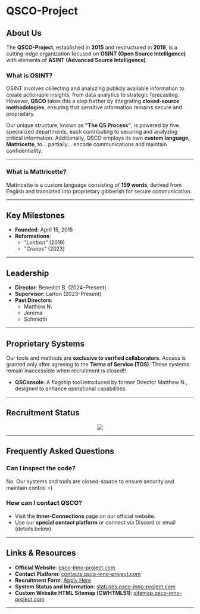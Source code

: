 # **QSCO-Project**

## **About Us**
The **QSCO-Project**, established in **2015** and restructured in **2019**, is a cutting-edge organization focused on **OSINT (Open Source Intelligence)** with elements of **ASINT (Advanced Source Intelligence)**.

### **What is OSINT?**
OSINT involves collecting and analyzing publicly available information to create actionable insights, from data analytics to strategic forecasting. However, **QSCO** takes this a step further by integrating **closed-source methodologies**, ensuring that sensitive information remains secure and proprietary.

Our unique structure, known as **"The QS Process"**, is powered by five specialized departments, each contributing to securing and analyzing critical information. Additionally, QSCO employs its own **custom language, Mattricette**, to... partially... encode communications and maintain confidentiality.

---

### **What is Mattricette?**
Mattricette is a custom language consisting of **159 words**, derived from English and translated into proprietary gibberish for secure communication.

---

## **Key Milestones**
- **Founded**: April 15, 2015  
- **Reformations**:  
  - *"Lontron"* (2019)  
  - *"Cronos"* (2023)  

---

## **Leadership**
- **Director**: Benedict B. (2024–Present)  
- **Supervisor**: Larton (2023–Present)  
- **Past Directors**:    
  - Matthew N.  
  - Jerema  
  - Schmidth  

---

## **Proprietary Systems**
Our tools and methods are **exclusive to verified collaborators**. Access is granted only after agreeing to the **Terms of Service (TOS)**. These systems remain inaccessible when recruitment is closed!!

- **QSConsole**: A flagship tool introduced by former Director Matthew N., designed to enhance operational capabilities.

---

## **Recruitment Status**
<div align="center">
    <a href="https://qsco-inno-project.com/#employment-app" target="_blank">
        <img src="https://img.shields.io/badge/Recruitment-CLOSED-red?style=for-the-badge">
    </a>
</div>

---

## **Frequently Asked Questions**

### **Can I inspect the code?**
No. Our systems and tools are closed-source to ensure security and maintain control =)

### **How can I contact QSCO?**
- Visit the **Inner-Connections** page on our official website.  
- Use our **special contact platform** or connect via Discord or email (details below).

---

## **Links & Resources**
- **Official Website**: [qsco-inno-project.com](https://qsco-inno-project.com)  
- **Contact Platform**: [contacts.qsco-inno-project.com](https://contacts.qsco-inno-project.com)  
- **Recruitment Form**: [Apply Here](https://qsco-inno-project.com/#employment-app)  
- **System Status and Information**: [statuses.qsco-inno-project.com](https://statuses.qsco-inno-project.com)
- **Custom Website HTML Sitemap (CWHTMLS1)**: [sitemap.qsco-inno-project.com](https://sitemap.qsco-inno-project.com)
---
